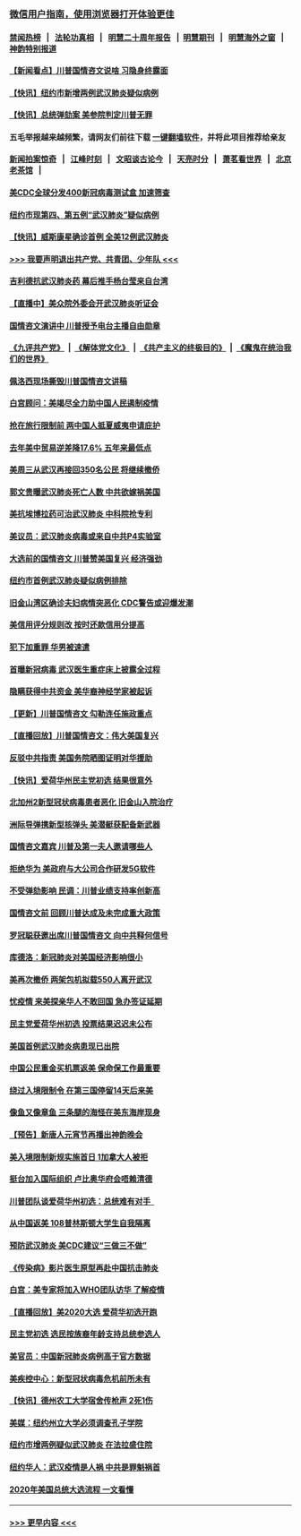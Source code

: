 ### [微信用户指南，使用浏览器打开体验更佳](https://github.com/gfw-breaker/banned-news1/blob/master/indexes/wechat-guide.md?t=0)
#### [禁闻热榜](热点新闻.md?t=0)  &nbsp;&nbsp;|&nbsp;&nbsp; [法轮功真相](https://github.com/gfw-breaker/truth/blob/master/README.md?t=0) &nbsp;&nbsp;|&nbsp;&nbsp; [明慧二十周年报告](https://github.com/gfw-breaker/mh-reports/blob/master/README.md?t=0) &nbsp;&nbsp;|&nbsp;&nbsp;[明慧期刊](https://github.com/gfw-breaker/mh-qikan) &nbsp;&nbsp;|&nbsp;&nbsp; [明慧海外之窗](https://github.com/gfw-breaker/mh-news/blob/master/README.md?t=0) &nbsp;&nbsp;|&nbsp;&nbsp; [神韵特别报道](https://github.com/gfw-breaker/mh-news/blob/master/shenyun.md?t=0)
#### [【新闻看点】川普国情咨文说啥 习隐身终露面](../pages/nsc412/n11847016.md?t=02060911) 
#### [【快讯】纽约市新增两例武汉肺炎疑似病例](../pages/nsc412/n11847250.md?t=02060911) 
#### [【快讯】总统弹劾案 美参院判定川普无罪](../pages/nsc412/n11847316.md?t=02060911) 
#### 五毛举报越来越频繁，请网友们前往下载 [一键翻墙软件](https://github.com/gfw-breaker/ssr-accounts)，并将此项目推荐给亲友
#### [新闻拍案惊奇](https://github.com/gfw-breaker/banned-news1/blob/master/pages/link4.md) &nbsp;&nbsp;|&nbsp;&nbsp; [江峰时刻](https://github.com/gfw-breaker/banned-news1/blob/master/pages/link4.md) &nbsp;&nbsp;|&nbsp;&nbsp; [文昭谈古论今](https://github.com/gfw-breaker/banned-news1/blob/master/pages/link4.md) &nbsp;&nbsp;|&nbsp;&nbsp; [天亮时分](https://github.com/gfw-breaker/banned-news1/blob/master/pages/link4.md) &nbsp;&nbsp;|&nbsp;&nbsp; [萧茗看世界](https://github.com/gfw-breaker/banned-news1/blob/master/pages/link4.md) &nbsp;&nbsp;|&nbsp;&nbsp; [北京老茶馆](https://github.com/gfw-breaker/banned-news1/blob/master/pages/link4.md) &nbsp;&nbsp;|&nbsp;&nbsp; 
#### [美CDC全球分发400新冠病毒测试盒 加速筛查](../pages/nsc412/n11847260.md?t=02060911) 
#### [纽约市现第四、第五例“武汉肺炎”疑似病例](../pages/nsc412/n11847332.md?t=02060911) 
#### [【快讯】威斯康星确诊首例 全美12例武汉肺炎](../pages/nsc412/n11847162.md?t=02060911) 
#### [>>> 我要声明退出共产党、共青团、少年队 <<<](https://github.com/begood0513/goodnews/blob/master/quit/letter.md) 
#### [吉利德抗武汉肺炎药 幕后推手杨台莹来自台湾](../pages/nsc412/n11847064.md?t=02060911) 
#### [【直播中】美众院外委会开武汉肺炎听证会](../pages/nsc412/n11846727.md?t=02060911) 
#### [国情咨文演讲中 川普授予电台主播自由勋章](../pages/nsc412/n11846815.md?t=02060911) 
#### [《九评共产党》](https://github.com/begood0513/9ping.md/blob/master/README.md) &nbsp;|&nbsp; [《解体党文化》](../../../../jtdwh.md/blob/master/README.md)  &nbsp;|&nbsp; [《共产主义的终极目的》](../../../../gczydzjmd.md/blob/master/README.md) &nbsp;|&nbsp; [《魔鬼在统治我们的世界》](../../../../mgztzwmdsj.md/blob/master/README.md) 
#### [佩洛西现场撕毁川普国情咨文讲稿](../pages/nsc412/n11846724.md?t=02060911) 
#### [白宫顾问：美竭尽全力助中国人民遏制疫情](../pages/nsc412/n11846756.md?t=02060911) 
#### [抢在旅行限制前 两中国人抵夏威夷申请庇护](../pages/nsc412/n11846866.md?t=02060911) 
#### [去年美中贸易逆差降17.6% 五年来最低点](../pages/nsc412/n11846755.md?t=02060911) 
#### [美周三从武汉再接回350名公民 将继续撤侨](../pages/nsc412/n11846705.md?t=02060911) 
#### [郭文贵曝武汉肺炎死亡人数 中共欲嫁祸美国](../pages/nsc412/n11846240.md?t=02060911) 
#### [美抗埃博拉药可治武汉肺炎 中科院抢专利](../pages/nsc412/n11846409.md?t=02060911) 
#### [美议员：武汉肺炎病毒或来自中共P4实验室](../pages/nsc412/n11846043.md?t=02060911) 
#### [大选前的国情咨文 川普赞美国复兴 经济强劲](../pages/nsc412/n11845526.md?t=02060911) 
#### [纽约市首例武汉肺炎疑似病例排除](../pages/nsc412/n11844989.md?t=02060911) 
#### [旧金山湾区确诊夫妇病情突恶化 CDC警告或迎爆发潮](../pages/nsc412/n11845730.md?t=02060911) 
#### [美信用评分规则改  按时还款信用分提高](../pages/nsc412/n11845488.md?t=02060911) 
#### [犯下加重罪 华男被速遣](../pages/nsc412/n11845476.md?t=02060911) 
#### [首曝新冠病毒 武汉医生重症床上披露全过程](../pages/nsc412/n11845150.md?t=02060911) 
#### [隐瞒获得中共资金 美华裔神经学家被起诉](../pages/nsc412/n11844879.md?t=02060911) 
#### [【更新】川普国情咨文 勾勒连任施政重点](../pages/nsc412/n11845223.md?t=02060911) 
#### [【直播回放】川普国情咨文：伟大美国复兴](../pages/nsc412/n11842079.md?t=02060911) 
#### [反驳中共指责 美国务院晒图证明对华援助](../pages/nsc412/n11844859.md?t=02060911) 
#### [【快讯】爱荷华州民主党初选 结果很意外](../pages/nsc412/n11844878.md?t=02060911) 
#### [北加州2新型冠状病毒患者恶化 旧金山入院治疗](../pages/nsc412/n11844842.md?t=02060911) 
#### [洲际导弹携新型核弹头 美潜艇获配备新武器](../pages/nsc412/n11844680.md?t=02060911) 
#### [国情咨文嘉宾 川普及第一夫人邀请哪些人](../pages/nsc412/n11844712.md?t=02060911) 
#### [拒绝华为 美政府与大公司合作研发5G软件](../pages/nsc412/n11844625.md?t=02060911) 
#### [不受弹劾影响 民调：川普业绩支持率创新高](../pages/nsc412/n11844622.md?t=02060911) 
#### [国情咨文前 回顾川普达成及未完成重大政策](../pages/nsc412/n11844581.md?t=02060911) 
#### [罗冠聪获邀出席川普国情咨文 向中共释何信号](../pages/nsc412/n11844355.md?t=02060911) 
#### [库德洛：新冠肺炎对美国经济影响很小](../pages/nsc412/n11844418.md?t=02060911) 
#### [美再次撤侨 两架包机拟载550人离开武汉](../pages/nsc412/n11844407.md?t=02060911) 
#### [忧疫情 来美探亲华人不敢回国 急办签证延期](../pages/nsc412/n11843344.md?t=02060911) 
#### [民主党爱荷华州初选 投票结果迟迟未公布](../pages/nsc412/n11844207.md?t=02060911) 
#### [美国首例武汉肺炎病患现已出院](../pages/nsc412/n11842740.md?t=02060911) 
#### [中国公民重金买机票返美 保命保工作最重要](../pages/nsc412/n11843282.md?t=02060911) 
#### [绕过入境限制令  在第三国停留14天后来美](../pages/nsc412/n11843341.md?t=02060911) 
#### [像鱼又像章鱼 三条腿的海怪在美东海岸现身](../pages/nsc412/n11843092.md?t=02060911) 
#### [【预告】新唐人元宵节再播出神韵晚会](../pages/nsc412/n11843192.md?t=02060911) 
#### [美入境限制新规实施首日 1加拿大人被拒](../pages/nsc412/n11843058.md?t=02060911) 
#### [挺台加入国际组织 卢比奥华府会唔赖清德](../pages/nsc412/n11843023.md?t=02060911) 
#### [川普团队谈爱荷华州初选：总统难有对手  ](../pages/nsc412/n11842867.md?t=02060911) 
#### [从中国返美 108普林斯顿大学生自我隔离](../pages/nsc412/n11842714.md?t=02060911) 
#### [预防武汉肺炎 美CDC建议“三做三不做”](../pages/nsc412/n11842700.md?t=02060911) 
#### [《传染病》影片医生原型再赴中国抗击肺炎](../pages/nsc412/n11842626.md?t=02060911) 
#### [白宫：美专家将加入WHO团队访华 了解疫情](../pages/nsc412/n11842198.md?t=02060911) 
#### [【直播回放】美2020大选 爱荷华初选开跑](../pages/nsc412/n11841820.md?t=02060911) 
#### [民主党初选 选民按族裔年龄支持总统参选人](../pages/nsc412/n11842239.md?t=02060911) 
#### [美官员：中国新冠肺炎病例高于官方数据](../pages/nsc412/n11842452.md?t=02060911) 
#### [美疾控中心：新型冠状病毒危机前所未有](../pages/nsc412/n11842406.md?t=02060911) 
#### [【快讯】德州农工大学宿舍传枪声 2死1伤](../pages/nsc412/n11842279.md?t=02060911) 
#### [美媒：纽约州立大学必须调查孔子学院](../pages/nsc412/n11840637.md?t=02060911) 
#### [纽约市增两例疑似武汉肺炎 在法拉盛住院](../pages/nsc412/n11840625.md?t=02060911) 
#### [纽约华人：武汉疫情是人祸 中共是罪魁祸首](../pages/nsc412/n11840631.md?t=02060911) 
#### [2020年美国总统大选流程 一文看懂](../pages/nsc412/n11842056.md?t=02060911) 

----
#### [ >>> 更早内容 <<< ](../indexes/nsc412-earlier.md)
